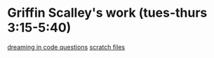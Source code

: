 <html>
<title>Griffin Scalley</title>
<body>

<h1>Griffin Scalley's work (tues-thurs 3:15-5:40)</h1>
<a href="https://gscalley.github.io/GscalleyDreamingQ-A.github.io/">dreaming in code questions</a>
<body>
</body>
<a href="GscalleyScratchfiles.github.io">scratch files</a
>